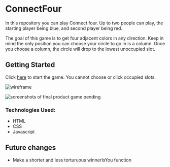 # ConnectFour


In this repository you can play Connect four. Up to two people can play, the starting player being blue, and second player being red. 

The goal of this game is to get four adjacent colors in any direction. Keep in mind the only position you can choose your circle to go in is a column. Once you choose a column, the circle will drop to the lowest unoccupied slot.



## Getting Started

Click [here](https://johnnywiseau141.github.io/ConnectFour/) to start the game. You cannot choose or click occupied slots.




![wireframe](https://64.media.tumblr.com/1d2af7df65ef09a131944fccbaf02946/f0fd2e57ddcccff8-6a/s1280x1920/1da5f8c4563cfe6f9c078cd8e94dc47424dba37f.png)



![screenshots of final product game pending](https://64.media.tumblr.com/c1eec66ea124b8f3c52552812a01eda6/29804555adbe30ae-62/s2048x3072/103bffbc50c65a564f6e092c0fae9791b33e55bf.png)

### Technologies Used:

- HTML
- CSS
- Javascript


## Future changes

- Make a shorter and less torturuous winnerIsYou function